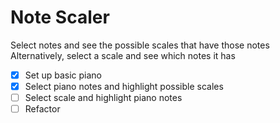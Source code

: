 # Note Scaler

Select notes and see the possible scales that have those notes
Alternatively, select a scale and see which notes it has

 - [x] Set up basic piano
 - [x] Select piano notes and highlight possible scales
 - [ ] Select scale and highlight piano notes
 - [ ] Refactor